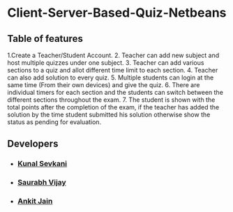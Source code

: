# Client-Server-Based-Quiz-Netbeans
## Table of features
1.Create a Teacher/Student Account.
2. Teacher can add new subject and host multiple quizzes under one subject.
3. Teacher can add various sections to a quiz and allot different time limit to each
section.
4. Teacher can also add solution to every quiz.
5. Multiple students can login at the same time (From their own devices) and give the
quiz.
6. There are individual timers for each section and the students can switch between the
different sections throughout the exam.
7. The student is shown with the total points after the completion of the exam, if the
teacher has added the solution by the time student submitted his solution otherwise
show the status as pending for evaluation.

## Developers

* ### [Kunal Sevkani](https://github.com/kunalmnnit) 
* ### [Saurabh Vijay](https://github.com/SaurabhVj)
* ### [Ankit Jain](https://github.com/jankit311)
